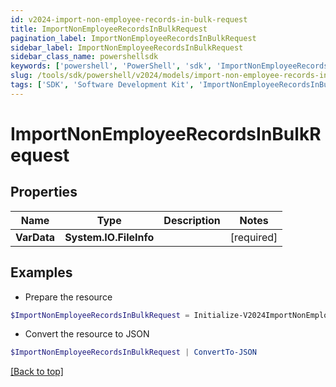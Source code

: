 ```yaml
---
id: v2024-import-non-employee-records-in-bulk-request
title: ImportNonEmployeeRecordsInBulkRequest
pagination_label: ImportNonEmployeeRecordsInBulkRequest
sidebar_label: ImportNonEmployeeRecordsInBulkRequest
sidebar_class_name: powershellsdk
keywords: ['powershell', 'PowerShell', 'sdk', 'ImportNonEmployeeRecordsInBulkRequest', 'V2024ImportNonEmployeeRecordsInBulkRequest'] 
slug: /tools/sdk/powershell/v2024/models/import-non-employee-records-in-bulk-request
tags: ['SDK', 'Software Development Kit', 'ImportNonEmployeeRecordsInBulkRequest', 'V2024ImportNonEmployeeRecordsInBulkRequest']
---
```



# ImportNonEmployeeRecordsInBulkRequest

## Properties

Name | Type | Description | Notes
------------ | ------------- | ------------- | -------------
**VarData** | **System.IO.FileInfo** |  | [required]

## Examples

- Prepare the resource
```powershell
$ImportNonEmployeeRecordsInBulkRequest = Initialize-V2024ImportNonEmployeeRecordsInBulkRequest  -VarData null
```

- Convert the resource to JSON
```powershell
$ImportNonEmployeeRecordsInBulkRequest | ConvertTo-JSON
```


[[Back to top]](#) 

